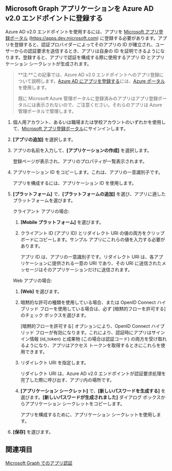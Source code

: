 ## <a name="register-your-microsoft-graph-application-with-the-azure-ad-v2.0-endpoint"></a>Microsoft Graph アプリケーションを Azure AD v2.0 エンドポイントに登録する

Azure AD v2.0 エンドポイントを使用するには、アプリを [Microsoft アプリ登録ポータル](https://apps.dev.microsoft.com) (https://apps.dev.microsoft.com) に登録する必要があります。アプリを登録すると、認証プロバイダーによってそのアプリの ID が確立され、ユーザーからの認証要求を送信するとき、アプリは自身の ID を証明できるようになります。登録すると、アプリで認証を構成する際に使用するアプリ ID とアプリケーション シークレットが生成されます。

> **注:**この記事では、Azure AD v2.0 エンドポイントへのアプリ登録について説明します。[Azure AD にアプリを登録する](app_authentication_azure_ad.md)には、[Azure ポータル](https://aka.ms/aadapplist)を使用します。
> 
> 既に Microsoft Azure 管理ポータルに登録済みのアプリはアプリ登録ポータルには表示されないので、ご注意ください。それらのアプリは Azure 管理ポータルで管理します。 

1. 個人用アカウント、あるいは職場または学校アカウントのいずれかを使用して、[Microsoft アプリ登録ポータル](https://apps.dev.microsoft.com/)にサインインします。

2. **[アプリの追加]** を選択します。

3. アプリの名前を入力して、**[アプリケーションの作成]** を選択します。

    登録ページが表示され、アプリのプロパティが一覧表示されます。

4. アプリケーション ID をコピーします。これは、アプリの一意識別子です。

    アプリを構成するには、アプリケーション ID を使用します。

5. **[プラットフォーム]** で、**[プラットフォームの追加]** を選び、アプリに適したプラットフォームを選びます。
    
    クライアント アプリの場合:
    1. **[Mobile プラットフォーム]** を選びます。

    2. クライアント ID (アプリ ID) とリダイレクト URI の値の両方をクリップボードにコピーします。サンプル アプリにこれらの値を入力する必要があります。

        アプリ ID は、アプリの一意識別子です。リダイレクト URI は、各アプリケーションに提供される一意の URI であり、その URI に送信されたメッセージはそのアプリケーションだけに送信されます。 

    Web アプリの場合:
    1. **[Web]** を選びます。
    2. 暗黙的な許可の種類を使用している場合、または OpenID Connect ハイブリッド フローを使用している場合は、必ず [暗黙的フローを許可する] のチェック ボックスを選びます。 
        
        [暗黙的フローを許可する] オプションにより、OpenID Connect ハイブリッド フローが有効になります。これにより、認証時にアプリはサインイン情報 (id_token) と成果物 (この場合は認証コード) の両方を受け取れるようになり、アプリはアクセス トークンを取得するときにこれらを使用できます。


    3. リダイレクト URI を指定します。
        
        リダイレクト URI は、Azure AD v2.0 エンドポイントが認証要求処理を完了した際に呼び出す、アプリ内の場所です。
    4. **[アプリケーション シークレット]** で、**[新しいパスワードを生成する]** を選びます。**[新しいパスワードが生成されました]** ダイアログ ボックスからアプリケーション シークレットをコピーします。
        
        アプリを構成するために、アプリケーション シークレットを使用します。
    
6. **[保存]** を選びます。

## <a name="see-also"></a>関連項目

[Microsoft Graph でのアプリ認証](auth_overview.md)
